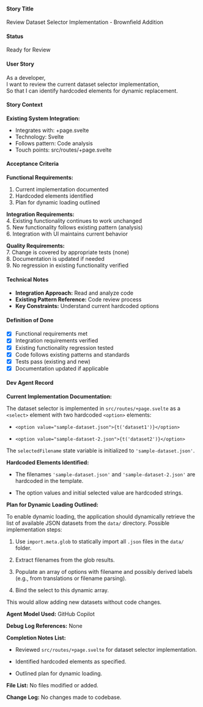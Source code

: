 #### Story Title

Review Dataset Selector Implementation - Brownfield Addition

#### Status

Ready for Review

#### User Story

As a developer,  
I want to review the current dataset selector implementation,  
So that I can identify hardcoded elements for dynamic replacement.

#### Story Context

**Existing System Integration:**

- Integrates with: +page.svelte
- Technology: Svelte
- Follows pattern: Code analysis
- Touch points: src/routes/+page.svelte

#### Acceptance Criteria

**Functional Requirements:**

1. Current implementation documented
2. Hardcoded elements identified
3. Plan for dynamic loading outlined

**Integration Requirements:**  
4. Existing functionality continues to work unchanged  
5. New functionality follows existing pattern (analysis)  
6. Integration with UI maintains current behavior

**Quality Requirements:**  
7. Change is covered by appropriate tests (none)  
8. Documentation is updated if needed  
9. No regression in existing functionality verified

#### Technical Notes

- **Integration Approach:** Read and analyze code
- **Existing Pattern Reference:** Code review process
- **Key Constraints:** Understand current hardcoded options

#### Definition of Done

- [x] Functional requirements met
- [x] Integration requirements verified
- [x] Existing functionality regression tested
- [x] Code follows existing patterns and standards
- [x] Tests pass (existing and new)
- [x] Documentation updated if applicable

#### Dev Agent Record

**Current Implementation Documentation:**

The dataset selector is implemented in `src/routes/+page.svelte` as a `<select>` element with two hardcoded `<option>` elements:

- `<option value="sample-dataset.json">{t('dataset1')}</option>`

- `<option value="sample-dataset-2.json">{t('dataset2')}</option>`

The `selectedFilename` state variable is initialized to `'sample-dataset.json'`.

**Hardcoded Elements Identified:**

- The filenames `'sample-dataset.json'` and `'sample-dataset-2.json'` are hardcoded in the template.

- The option values and initial selected value are hardcoded strings.

**Plan for Dynamic Loading Outlined:**

To enable dynamic loading, the application should dynamically retrieve the list of available JSON datasets from the `data/` directory. Possible implementation steps:

1. Use `import.meta.glob` to statically import all `.json` files in the `data/` folder.

2. Extract filenames from the glob results.

3. Populate an array of options with filename and possibly derived labels (e.g., from translations or filename parsing).

4. Bind the select to this dynamic array.

This would allow adding new datasets without code changes.

**Agent Model Used:** GitHub Copilot

**Debug Log References:** None

**Completion Notes List:**

- Reviewed `src/routes/+page.svelte` for dataset selector implementation.

- Identified hardcoded elements as specified.

- Outlined plan for dynamic loading.

**File List:** No files modified or added.

**Change Log:** No changes made to codebase.
